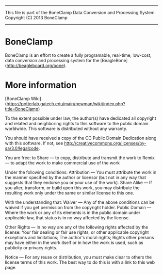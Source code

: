 -------------------------------------------------------------------------

This file is part of the BoneClamp Data Conversion and Processing System
Copyright (C) 2013 BoneClamp

-------------------------------------------------------------------------

# BoneClamp
BoneClamp is an effort to create a fully programable, real-time, low-cost, data conversion and processing system for the 
[BeagleBone] (http://beagleboard.org/bone).

# More information
[BoneClamp Wiki] (https://potterlab.gatech.edu/main/newman/wiki/index.php?title=BoneClamp)

To the extent possible under law, the author(s) have dedicated all copyright and related and neighboring rights to this software to the public domain worldwide. This software is distributed without any warranty.

You should have received a copy of the CC Public Domain Dedication along with this software. If not, see <http://creativecommons.org/licenses/by-sa/3.0/legalcode>.

You are free:
to Share — to copy, distribute and transmit the work
to Remix — to adapt the work
to make commercial use of the work

Under the following conditions:
Attribution — You must attribute the work in the manner specified by the author or licensor (but not in any way that suggests that they endorse you or your use of the work).
Share Alike — If you alter, transform, or build upon this work, you may distribute the resulting work only under the same or similar license to this one.

With the understanding that:
Waiver — Any of the above conditions can be waived if you get permission from the copyright holder.
Public Domain — Where the work or any of its elements is in the public domain under applicable law, that status is in no way affected by the license.

Other Rights — In no way are any of the following rights affected by the license:
Your fair dealing or fair use rights, or other applicable copyright exceptions and limitations;
The author's moral rights;
Rights other persons may have either in the work itself or in how the work is used, such as publicity or privacy rights.

Notice — For any reuse or distribution, you must make clear to others the license terms of this work. The best way to do this is with a link to this web page.
